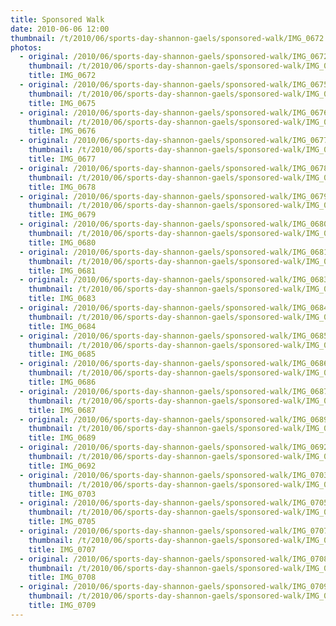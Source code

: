 ```yaml
---
title: Sponsored Walk
date: 2010-06-06 12:00
thumbnail: /t/2010/06/sports-day-shannon-gaels/sponsored-walk/IMG_0672.JPG
photos:
  - original: /2010/06/sports-day-shannon-gaels/sponsored-walk/IMG_0672.JPG
    thumbnail: /t/2010/06/sports-day-shannon-gaels/sponsored-walk/IMG_0672.JPG
    title: IMG_0672
  - original: /2010/06/sports-day-shannon-gaels/sponsored-walk/IMG_0675.JPG
    thumbnail: /t/2010/06/sports-day-shannon-gaels/sponsored-walk/IMG_0675.JPG
    title: IMG_0675
  - original: /2010/06/sports-day-shannon-gaels/sponsored-walk/IMG_0676.JPG
    thumbnail: /t/2010/06/sports-day-shannon-gaels/sponsored-walk/IMG_0676.JPG
    title: IMG_0676
  - original: /2010/06/sports-day-shannon-gaels/sponsored-walk/IMG_0677.JPG
    thumbnail: /t/2010/06/sports-day-shannon-gaels/sponsored-walk/IMG_0677.JPG
    title: IMG_0677
  - original: /2010/06/sports-day-shannon-gaels/sponsored-walk/IMG_0678.JPG
    thumbnail: /t/2010/06/sports-day-shannon-gaels/sponsored-walk/IMG_0678.JPG
    title: IMG_0678
  - original: /2010/06/sports-day-shannon-gaels/sponsored-walk/IMG_0679.JPG
    thumbnail: /t/2010/06/sports-day-shannon-gaels/sponsored-walk/IMG_0679.JPG
    title: IMG_0679
  - original: /2010/06/sports-day-shannon-gaels/sponsored-walk/IMG_0680.JPG
    thumbnail: /t/2010/06/sports-day-shannon-gaels/sponsored-walk/IMG_0680.JPG
    title: IMG_0680
  - original: /2010/06/sports-day-shannon-gaels/sponsored-walk/IMG_0681.JPG
    thumbnail: /t/2010/06/sports-day-shannon-gaels/sponsored-walk/IMG_0681.JPG
    title: IMG_0681
  - original: /2010/06/sports-day-shannon-gaels/sponsored-walk/IMG_0683.JPG
    thumbnail: /t/2010/06/sports-day-shannon-gaels/sponsored-walk/IMG_0683.JPG
    title: IMG_0683
  - original: /2010/06/sports-day-shannon-gaels/sponsored-walk/IMG_0684.JPG
    thumbnail: /t/2010/06/sports-day-shannon-gaels/sponsored-walk/IMG_0684.JPG
    title: IMG_0684
  - original: /2010/06/sports-day-shannon-gaels/sponsored-walk/IMG_0685.JPG
    thumbnail: /t/2010/06/sports-day-shannon-gaels/sponsored-walk/IMG_0685.JPG
    title: IMG_0685
  - original: /2010/06/sports-day-shannon-gaels/sponsored-walk/IMG_0686.JPG
    thumbnail: /t/2010/06/sports-day-shannon-gaels/sponsored-walk/IMG_0686.JPG
    title: IMG_0686
  - original: /2010/06/sports-day-shannon-gaels/sponsored-walk/IMG_0687.JPG
    thumbnail: /t/2010/06/sports-day-shannon-gaels/sponsored-walk/IMG_0687.JPG
    title: IMG_0687
  - original: /2010/06/sports-day-shannon-gaels/sponsored-walk/IMG_0689.JPG
    thumbnail: /t/2010/06/sports-day-shannon-gaels/sponsored-walk/IMG_0689.JPG
    title: IMG_0689
  - original: /2010/06/sports-day-shannon-gaels/sponsored-walk/IMG_0692.JPG
    thumbnail: /t/2010/06/sports-day-shannon-gaels/sponsored-walk/IMG_0692.JPG
    title: IMG_0692
  - original: /2010/06/sports-day-shannon-gaels/sponsored-walk/IMG_0703.JPG
    thumbnail: /t/2010/06/sports-day-shannon-gaels/sponsored-walk/IMG_0703.JPG
    title: IMG_0703
  - original: /2010/06/sports-day-shannon-gaels/sponsored-walk/IMG_0705.JPG
    thumbnail: /t/2010/06/sports-day-shannon-gaels/sponsored-walk/IMG_0705.JPG
    title: IMG_0705
  - original: /2010/06/sports-day-shannon-gaels/sponsored-walk/IMG_0707.JPG
    thumbnail: /t/2010/06/sports-day-shannon-gaels/sponsored-walk/IMG_0707.JPG
    title: IMG_0707
  - original: /2010/06/sports-day-shannon-gaels/sponsored-walk/IMG_0708.JPG
    thumbnail: /t/2010/06/sports-day-shannon-gaels/sponsored-walk/IMG_0708.JPG
    title: IMG_0708
  - original: /2010/06/sports-day-shannon-gaels/sponsored-walk/IMG_0709.JPG
    thumbnail: /t/2010/06/sports-day-shannon-gaels/sponsored-walk/IMG_0709.JPG
    title: IMG_0709
---
```

